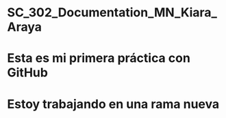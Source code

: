 # SC_302_Documentation_MN_Kiara_Araya

# Esta es mi primera práctica con GitHub

# Estoy trabajando en una rama nueva